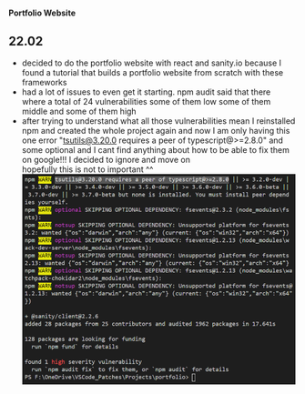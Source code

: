 #### Portfolio Website

## 22.02
* decided to do the portfolio website with react and sanity.io because I found a tutorial that builds a portfolio website from scratch with these frameworks
* had a lot of issues to even get it starting. npm audit said that there where a total of 24 vulnerabilities some of them low some of them middle and some of them high
* after trying to understand what all those vulnerabilities mean I reinstalled npm and created the whole project again and now I am only having this one error "tsutils@3.20.0 requires a peer of typescript@>=2.8.0" and some optional and I cant find anything about how to be able to fix them on google!!! I decided to ignore and move on <br/> hopefully this is not to important ^^
![Error_1](/img/Error_npm_audit.PNG)